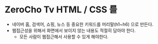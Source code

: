 # ZeroCho Tv HTML / CSS 를

- 네이버 홈, 검색어, 쇼핑, 뉴스 등 중요한 키워드를 머리말(h1~h6) 으로 만든다.
- 웹접근성을 위해서 화면에서 보이지 않는 내용도 적절히 담아야 한다.
  - 모든 사람이 웹접근해서 사용할 수 있게 해야한다.
